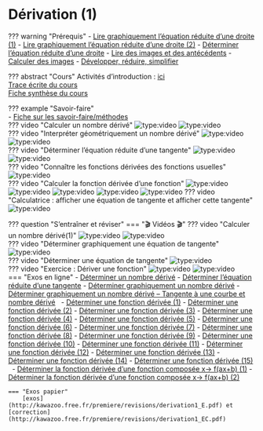 # Dérivation (1)

??? warning "Prérequis"
    - [Lire graphiquement l’équation réduite d’une droite (1)](https://numeres.net/9782210112568/res/9782210112568-ht5-maths-1re-sesam/index2.html?graphe=5b3c856156755e345690d27d) 
    - [Lire graphiquement l’équation réduite d’une droite (2)](https://numeres.net/9782210112568/res/9782210112568-ht5-maths-1re-sesam/index2.html?graphe=5b3c871156755e345690d280) 
    - [Déterminer l’équation réduite d’une droite](https://numeres.net/9782210112568/res/9782210112568-ht5-maths-1re-sesam/index2.html?graphe=5b3ca88856755e345690d283) 
    - [Lire des images et des antécédents](https://numeres.net/9782210112568/res/9782210112568-ht5-maths-1re-sesam/index2.html?graphe=5cb08f524bb1527df9236bcc) 
    - [Calculer des images](https://numeres.net/9782210112568/res/9782210112568-ht5-maths-1re-sesam/index2.html?graphe=5ce401ce1dd0a8304ed67684) 
    - [Développer, réduire, simplifier](https://numeres.net/9782210112568/res/9782210112568-ht5-maths-1re-sesam/index2.html?graphe=5d2443dd70dffc21dad32b53)  


??? abstract "Cours"
    Activités d’introduction : [ici](https://manuel.sesamath.net/numerique/index.php?ouvrage=ms1spe_2019&page_gauche=113)  
    [Trace écrite du cours](http://kawazoo.free.fr/premiere/cours_exercices/diapo_derivation1_pdf.pdf)  
    [Fiche synthèse du cours](http://kawazoo.free.fr/premiere/cours_exercices/Chap4_synth_cours.JPG)    

??? example "Savoir-faire"             
    - [Fiche sur les savoir-faire/méthodes](http://kawazoo.free.fr/premiere/cours_exercices/derivation1.pdf)  
    ??? video "Calculer un nombre dérivé"
        ![type:video](https://www.youtube.com/embed/UmT0Gov6yyE)
        ![type:video](https://www.youtube.com/embed/Iv5_mw1EYBE)  
    ??? video "Interpréter géométriquement un nombre dérivé"
        ![type:video](https://www.youtube.com/embed/0jhxK55jONs)
        ![type:video](https://www.youtube.com/embed/7-z62dSkkTQ)  
    ??? video "Déterminer l’équation réduite d’une tangente"
        ![type:video](https://www.youtube.com/embed/fKEGoo50Xmo)
        ![type:video](https://www.youtube.com/embed/bELc3OM9osQ)  
    ??? video "Connaître les fonctions dérivées des fonctions usuelles"
        ![type:video](https://www.youtube.com/embed/9Mann4wOGJA)  
    ??? video "Calculer la fonction dérivée d’une fonction"
        ![type:video](https://www.youtube.com/embed/ehHoLK98Ht0)
        ![type:video](https://www.youtube.com/embed/1fOGueiO_zk)
        ![type:video](https://www.youtube.com/embed/OMsZNNIIdrw)
        ![type:video](https://www.youtube.com/embed/jOuC7aq3YkM)
        ![type:video](https://www.youtube.com/embed/-MfEczGz_6Y) 
    ??? video "Calculatrice : afficher une équation de tangente et afficher cette tangente"
        ![type:video](https://www.youtube.com/embed/VdmmZgFdaz0)                                        

??? question "S’entraîner et réviser"
    === "🎬 Vidéos 🎬"
        ??? video "Calculer un nombre dérivé(1)"
            ![type:video](https://www.youtube.com/embed/5J97eYCh1m4)
            ![type:video](https://www.youtube.com/embed/zK-fkmz8w9A)  
        ??? video "Déterminer graphiquement une équation de tangente"
            ![type:video](https://www.youtube.com/embed/q6AdIPkldNU)  
        ??? video "Déterminer une équation de tangente"
            ![type:video](https://www.youtube.com/embed/8GUkUdAD4FA)  
        ??? video "Exercice : Dériver une fonction"
            ![type:video](https://www.youtube.com/embed/6C1O0BtNG30)
            ![type:video](https://www.youtube.com/embed/g7UXoUcRMhE)  
    === "Exos en ligne"
        - [Déterminer un nombre dérivé](https://numeres.net/9782210112568/res/9782210112568-ht5-maths-1re-sesam/index2.html?graphe=5ced937fa41967021bb68c9a) 
        - [Déterminer l’équation réduite d’une tangente](https://numeres.net/9782210112568/res/9782210112568-ht5-maths-1re-sesam/index2.html?graphe=5ce568cc1dd0a8304ed6768a) 
        - [Déterminer graphiquement un nombre dérivé](https://numeres.net/9782210112568/res/9782210112568-ht5-maths-1re-sesam/index2.html?graphe=5ce681541dd0a8304ed6768c) 
        - [Déterminer graphiquement un nombre dérivé – Tangente à une courbe et nombre dérivé](https://numeres.net/9782210112568/res/9782210112568-ht5-maths-1re-sesam/index2.html?graphe=50075)   
        - [Déterminer une fonction dérivée (1)](https://numeres.net/9782210112568/res/9782210112568-ht5-maths-1re-sesam/index2.html?graphe=49608) 
        - [Déterminer une fonction dérivée (2)](https://numeres.net/9782210112568/res/9782210112568-ht5-maths-1re-sesam/index2.html?graphe=49610) 
        - [Déterminer une fonction dérivée (3)](https://numeres.net/9782210112568/res/9782210112568-ht5-maths-1re-sesam/index2.html?graphe=49609) 
        - [Déterminer une fonction dérivée (4)](https://numeres.net/9782210112568/res/9782210112568-ht5-maths-1re-sesam/index2.html?graphe=49611) 
        - [Déterminer une fonction dérivée (5)](https://numeres.net/9782210112568/res/9782210112568-ht5-maths-1re-sesam/index2.html?graphe=5b926d3f2eda574ed630b249) 
        - [Déterminer une fonction dérivée (6)](https://numeres.net/9782210112568/res/9782210112568-ht5-maths-1re-sesam/index2.html?graphe=5b9272a7e838a34ed16c7a98) 
        - [Déterminer une fonction dérivée (7)](https://numeres.net/9782210112568/res/9782210112568-ht5-maths-1re-sesam/index2.html?graphe=5b9543d29e2130513ec40e47) 
        - [Déterminer une fonction dérivée (8)](https://numeres.net/9782210112568/res/9782210112568-ht5-maths-1re-sesam/index2.html?graphe=49615) 
        - [Déterminer une fonction dérivée (9)](https://numeres.net/9782210112568/res/9782210112568-ht5-maths-1re-sesam/index2.html?graphe=5b9631bc9e2130513ec40e54) 
        - [Déterminer une fonction dérivée (10)](https://numeres.net/9782210112568/res/9782210112568-ht5-maths-1re-sesam/index2.html?graphe=49613) 
        - [Déterminer une fonction dérivée (11)](https://numeres.net/9782210112568/res/9782210112568-ht5-maths-1re-sesam/index2.html?graphe=49614) 
        - [Déterminer une fonction dérivée (12)](https://numeres.net/9782210112568/res/9782210112568-ht5-maths-1re-sesam/index2.html?graphe=49616) 
        - [Déterminer une fonction dérivée (13)](https://numeres.net/9782210112568/res/9782210112568-ht5-maths-1re-sesam/index2.html?graphe=49617) 
        - [Déterminer une fonction dérivée (14)](https://numeres.net/9782210112568/res/9782210112568-ht5-maths-1re-sesam/index2.html?graphe=49618) 
        - [Déterminer une fonction dérivée (15)](https://numeres.net/9782210112568/res/9782210112568-ht5-maths-1re-sesam/index2.html?graphe=49619)   
        - [Déterminer la fonction dérivée d’une fonction composée x→ f(ax+b) (1)](https://numeres.net/9782210112568/res/9782210112568-ht5-maths-1re-sesam/index2.html?graphe=5d22520170dffc21dad32b4c) 
        - [Déterminer la fonction dérivée d’une fonction composée x→ f(ax+b) (2)](https://numeres.net/9782210112568/res/9782210112568-ht5-maths-1re-sesam/index2.html?graphe=5d23426eb0b0e021d8bbd15f)  
    
    === "Exos papier"    
        [exos](http://kawazoo.free.fr/premiere/revisions/derivation1_E.pdf) et [correction](http://kawazoo.free.fr/premiere/revisions/derivation1_EC.pdf)